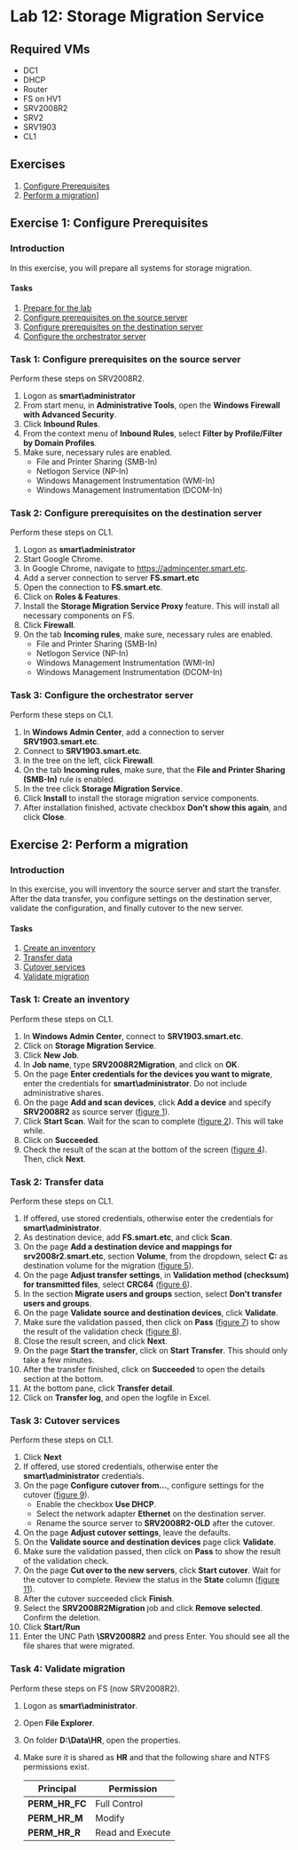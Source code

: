 # Lab 12: Storage Migration Service

## Required VMs

* DC1
* DHCP
* Router
* FS on HV1
* SRV2008R2
* SRV2
* SRV1903
* CL1

## Exercises

1. [Configure Prerequisites](#exercise-1-configure-prerequisites)
1. [Perform a migration](#exercise-2-perform-a-migration)]

## Exercise 1: Configure Prerequisites

### Introduction

In this exercise, you will prepare all systems for storage migration.

#### Tasks

1. [Prepare for the lab](#task-1-configure-prerequisites-on-the-source-server)
1. [Configure prerequisites on the source server](#task-1-configure-prerequisites-on-the-source-server)
1. [Configure prerequisites on the destination server](#task-2-configure-prerequisites-on-the-destination-server)
1. [Configure the orchestrator server](#task-3-configure-the-orchestrator-server)

### Task 1: Configure prerequisites on the source server

Perform these steps on SRV2008R2.

1. Logon as **smart\administrator**
1. From start menu, in **Administrative Tools**, open the **Windows Firewall with Advanced Security**.
1. Click **Inbound Rules**.
1. From the context menu of **Inbound Rules**, select **Filter by Profile/Filter by Domain Profiles**.
1. Make sure, necessary rules are enabled.
   * File and Printer Sharing (SMB-In)
   * Netlogon Service (NP-In)
   * Windows Management Instrumentation (WMI-In)
   * Windows Management Instrumentation (DCOM-In)

### Task 2: Configure prerequisites on the destination server

Perform these steps on CL1.

1. Logon as **smart\administrator**
1. Start Google Chrome.
1. In Google Chrome, navigate to <https://admincenter.smart.etc>.
1. Add a server connection to server **FS.smart.etc**
1. Open the connection to **FS.smart.etc**.
1. Click on **Roles & Features**.
1. Install the **Storage Migration Service Proxy** feature. This will install all necessary components on FS.
1. Click **Firewall**.
1. On the tab **Incoming rules**, make sure, necessary rules are enabled.
   * File and Printer Sharing (SMB-In)
   * Netlogon Service (NP-In)
   * Windows Management Instrumentation (WMI-In)
   * Windows Management Instrumentation (DCOM-In)

### Task 3: Configure the orchestrator server

Perform these steps on CL1.

1. In **Windows Admin Center**, add a connection to server **SRV1903.smart.etc**.
1. Connect to **SRV1903.smart.etc**.
1. In the tree on the left, click **Firewall**.
1. On the tab **Incoming rules**, make sure, that the **File and Printer Sharing (SMB-In)** rule is enabled.
1. In the tree click **Storage Migration Service**.
1. Click **Install** to install the storage migration service components.
1. After installation finished, activate checkbox **Don’t show this again**, and click **Close**.

## Exercise 2: Perform a migration

### Introduction

In this exercise, you will inventory the source server and start the transfer. After the data transfer, you configure settings on the destination server, validate the configuration, and finally cutover to the new server.

#### Tasks

1. [Create an inventory](#task-1-create-an-inventory)
1. [Transfer data](#task-2-transfer-data)
1. [Cutover services](#task-3-cutover-services)
1. [Validate migration](#task-4-validate-migration)

### Task 1: Create an inventory

Perform these steps on CL1.

1. In **Windows Admin Center**, connect to **SRV1903.smart.etc**.
1. Click on **Storage Migration Service**.
1. Click **New Job**.
1. In **Job name**, type **SRV2008R2Migration**, and click on **OK**.
1. On the page **Enter credentials for the devices you want to migrate**, enter the credentials for **smart\administrator**. Do not include administrative shares.
1. On the page **Add and scan devices**, click **Add a device** and specify **SRV2008R2** as source server ([figure 1]).
1. Click **Start Scan**. Wait for the scan to complete ([figure 2]). This will take while.
1. Click on **Succeeded**.
1. Check the result of the scan at the bottom of the screen ([figure 4]). Then, click **Next**.

### Task 2: Transfer data

Perform these steps on CL1.

1. If offered, use stored credentials, otherwise enter the credentials for **smart\administrator**.
1. As destination device, add **FS.smart.etc**, and click **Scan**.
1. On the page **Add a destination device and mappings for srv2008r2.smart.etc**, section **Volume**, from the dropdown, select **C:** as destination volume for the migration ([figure 5]).
1. On the page **Adjust transfer settings**, in **Validation method (checksum) for transmitted files**, select **CRC64** ([figure 6]).
1. In the section **Migrate users and groups** section, select **Don't transfer users and groups**.
1. On the page **Validate source and destination devices**, click **Validate**.
1. Make sure the validation passed, then click on **Pass** ([figure 7]) to show the result of the validation check ([figure 8]).
1. Close the result screen, and click **Next**.
1. On the page **Start the transfer**, click on **Start Transfer**. This should only take a few minutes.
1. After the transfer finished, click on **Succeeded** to open the details section at the bottom.
1. At the bottom pane, click **Transfer detail**.
1. Click on **Transfer log**, and open the logfile in Excel.

### Task 3: Cutover services

Perform these steps on CL1.

1. Click **Next**
1. If offered, use stored credentials, otherwise enter the **smart\administrator** credentials.
1. On the page **Configure cutover from…**, configure settings for the cutover ([figure 9]).
   * Enable the checkbox **Use DHCP**.
   * Select the network adapter **Ethernet** on the destination server.
   * Rename the source server to **SRV2008R2-OLD** after the cutover.
1. On the page **Adjust cutover settings**, leave the defaults.
1. On the **Validate source and destination devices** page click **Validate**.
1. Make sure the validation passed, then click on **Pass** to show the result of the validation check.
1. On the page **Cut over to the new servers**, click **Start cutover**. Wait for the cutover to complete. Review the status in the **State** column ([figure 11]).
1. After the cutover succeeded click **Finish**.
1. Select the **SRV2008R2Migration** job and click **Remove selected**. Confirm the deletion.
1. Click **Start/Run**
1. Enter the UNC Path **\\SRV2008R2** and press Enter. You should see all the file shares that were migrated.

### Task 4: Validate migration

Perform these steps on FS (now SRV2008R2).

1. Logon as **smart\administrator**.
1. Open **File Explorer**.
1. On folder **D:\Data\HR**, open the properties.
1. Make sure it is shared as **HR** and that the following share and NTFS permissions exist.

   | Principal      | Permission       |
   | -------------- | ---------------- |
   | **PERM_HR_FC** | Full Control     |
   | **PERM_HR_M**  | Modify           |
   | **PERM_HR_R**  | Read and Execute |

[figure 1]: images/Lab12/figure01.png
[figure 2]: images/Lab12/figure02.png
[figure 3]: images/Lab12/figure03.png
[figure 4]: images/Lab12/figure04.png
[figure 5]: images/Lab12/figure05.png
[figure 6]: images/Lab12/figure06.png
[figure 7]: images/Lab12/figure07.png
[figure 8]: images/Lab12/figure08.png
[figure 9]: images/Lab12/figure09.png
[figure 10]: images/Lab12/figure10.png
[figure 11]: images/Lab12/figure11.png
